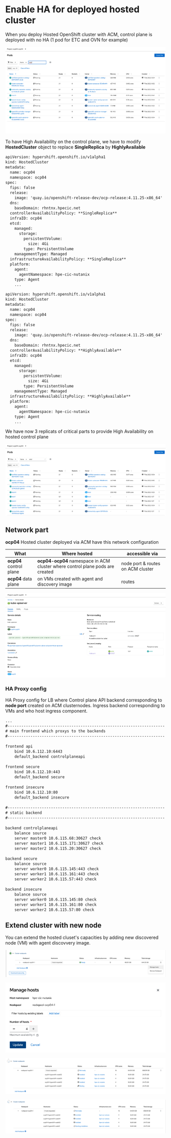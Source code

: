 # Enable HA for deployed hosted cluster

When you deploy Hosted OpenShift cluster with ACM, control plane is deployed with no HA (1 pod for ETC and OVN for example)

![ha_cluster_1](images/hypershift-21.png)

To have High Availability on the control plane, we have to modify **HostedCluster** object to replace **SingleReplica** by **HighlyAvailable**

```
apiVersion: hypershift.openshift.io/v1alpha1
kind: HostedCluster
metadata:
  name: ocp04
  namespace: ocp04
spec:
  fips: false
  release:
    image: 'quay.io/openshift-release-dev/ocp-release:4.11.25-x86_64'
  dns:
    baseDomain: rhntnx.hpecic.net
  controllerAvailabilityPolicy: **SingleReplica**
  infraID: ocp04
  etcd:
    managed:
      storage:
        persistentVolume:
          size: 4Gi
        type: PersistentVolume
    managementType: Managed
  infrastructureAvailabilityPolicy: **SingleReplica**
  platform:
    agent:
      agentNamespace: hpe-cic-nutanix
    type: Agent
    ...
```

```
apiVersion: hypershift.openshift.io/v1alpha1
kind: HostedCluster
metadata:
  name: ocp04
  namespace: ocp04
spec:
  fips: false
  release:
    image: 'quay.io/openshift-release-dev/ocp-release:4.11.25-x86_64'
  dns:
    baseDomain: rhntnx.hpecic.net
  controllerAvailabilityPolicy: **HighlyAvailable**
  infraID: ocp04
  etcd:
    managed:
      storage:
        persistentVolume:
          size: 4Gi
        type: PersistentVolume
    managementType: Managed
  infrastructureAvailabilityPolicy: **HighlyAvailable**
  platform:
    agent:
      agentNamespace: hpe-cic-nutanix
    type: Agent
    ...
```

We have now 3 replicats of critical parts to provide High Availability on hosted control plane

![ha_cluster_2](images/hypershift-22.png)


## Network part

**ocp04** Hosted cluster deployed via ACM have this network configuration

| What | Where hosted | accessible via |
| ---- | ------------ | --------------- |
| **ocp04** control plane | **ocp04-ocp04** namespace in ACM cluster where control plane pods are created | node port & routes on ACM cluster |
| **ocp04** data plane | on VMs created with agent and discovery image | routes |

![network_1](images/hypershift-24.png)

### HA Proxy config

HA Proxy config for LB where Control plane API backend corresponding to **node port** created on ACM clusternodes. Ingress backend corresponding to VMs and who host ingress component. 

```
...
#---------------------------------------------------------------------
# main frontend which proxys to the backends
#---------------------------------------------------------------------

frontend api
    bind 10.6.112.10:6443
    default_backend controlplaneapi

frontend secure
    bind 10.6.112.10:443
    default_backend secure

frontend insecure
    bind 10.6.112.10:80
    default_backend insecure

#---------------------------------------------------------------------
# static backend
#---------------------------------------------------------------------

backend controlplaneapi
    balance source
    server master0 10.6.115.68:30627 check
    server master1 10.6.115.171:30627 check
    server master2 10.6.115.20:30627 check

backend secure
    balance source
    server worker0 10.6.115.145:443 check
    server worker1 10.6.115.161:443 check
    server worker2 10.6.115.57:443 check

backend insecure
    balance source
    server worker0 10.6.115.145:80 check
    server worker1 10.6.115.161:80 check
    server worker2 10.6.115.57:80 check
```

## Extend cluster with new node

You can extend the hosted cluset's capacities by adding new discovered node (VM) with agent discovvery image.

![extend_cluster_1](images/hypershift-25.png)

![extend_cluster_2](images/hypershift-26.png)

![extend_cluster_3](images/hypershift-27.png)

![extend_cluster_4](images/hypershift-28.png)